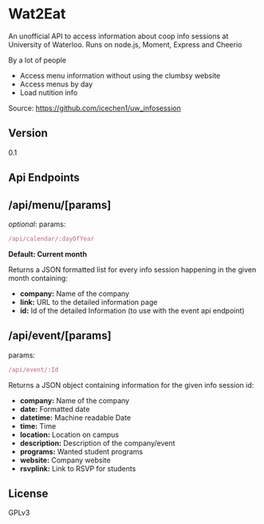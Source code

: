 Wat2Eat
=========

An unofficial API to access information about coop info sessions at University of Waterloo. Runs on node.js, Moment, Express and Cheerio

By a lot of people

  - Access menu information without using the clumbsy website
  - Access menus by day
  - Load nutition info

Source: https://github.com/icechen1/uw_infosession

Version
----

0.1

Api Endpoints
-----------

/api/menu/[params]
----

*optional*: params:

```js
/api/calendar/:dayOfYear
```

**Default: Current month**

Returns a JSON formatted list for every info session happening in the given month containing:

* **company:** Name of the company
* **link:** URL to the detailed information page
* **id:** Id of the detailed Information (to use with the event api endpoint)

/api/event/[params]
----
params:

```js
/api/event/:Id
```

Returns a JSON object containing information for the given info session id:

* **company:** Name of the company
* **date:** Formatted date
* **datetime:** Machine readable Date
* **time:** Time
* **location:** Location on campus
* **description:** Description of the company/event
* **programs:** Wanted student programs
* **website:** Company website
* **rsvplink:** Link to RSVP for students

License
----

GPLv3